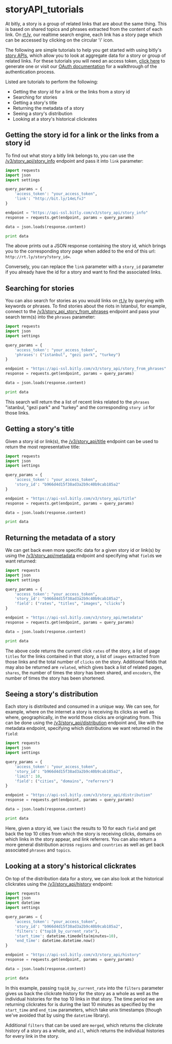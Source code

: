 storyAPI_tutorials
==================

At bitly, a story is a group of related links that are about the same thing. This is based on shared topics and phrases extracted from the content of each link. On  [rt.ly](http://rt.ly), our realtime search engine, each link has a story page which can be accessed by clicking on the circular 'i' icon.

The following are simple tutorials to help you get started with using bitly's [story APIs](http://dev.bitly.com/story_api.html), which allow you to look at aggregate data for a story or group of related links. For these tutorials you will need an access token, [click here](https://bitly.com/a/oauth_apps) to generate
one or visit our [OAuth documentation](http://dev.bitly.com/authentication.html) for a walkthrough of the authentication process. 

Listed are tutorials to perform the following:

* Getting the story id for a link or the links from a story id
* Searching for stories
* Getting a story's title
* Returning the metadata of a story
* Seeing a story's distribution
* Looking at a story's historical clickrates

<a id="story_info"></a>Getting the story id for a link or the links from a story id
-------------------------------------------------------------------------------------
To find out what story a bitly link belongs to, you can use the [/v3/story_api/story_info](http://dev.bitly.com/story_api.html#v3_story_api_story_info) endpoint and pass it into `link` parameter:

```python
import requests
import json
import settings

query_params = {
    'access_token': "your_access_token",
    'link': "http://bit.ly/14eLfvJ"
}

endpoint = "https://api-ssl.bitly.com/v3/story_api/story_info"
response = requests.get(endpoint, params = query_params)

data = json.loads(response.content)

print data
```
The above prints out a JSON response containing the story id, which brings you to the corresponding story page when added to the end of this url: `http://rt.ly/story?story_id=`.

Conversely, you can replace the `link` parameter with a `story_id` parameter if you already have the id for a story and want to find the associated links.  

<a id="phrases"></a>Searching for stories
--------------------------------------------------------------------------------
You can also search for stories as you would links on [rt.ly](http://rt.ly) by querying with keywords or phrases. To find stories about the riots in Istanbul, for example, connect to the [/v3/story_api_story_from_phrases](http://dev.bitly.com/story_api.html#v3_story_api_story_from_phrases) endpoint and pass your search term(s) into the `phrases` parameter:

```python
import requests
import json
import settings

query_params = {
    'access_token': "your_access_token",
    'phrases': ("istanbul", "gezi park", "turkey")
}

endpoint = "https://api-ssl.bitly.com/v3/story_api/story_from_phrases"
response = requests.get(endpoint, params = query_params)

data = json.loads(response.content)

print data
```

This search will return the a list of recent links related to the `phrases` "istanbul, "gezi park" and "turkey" and the corresponding `story id` for those links. 


<a id="title"></a>Getting a story's title
--------------------------------------------------------------------------------
Given a story id or link(s), the [/v3/story_api/title](http://dev.bitly.com/story_api.html#v3_story_api_title) endpoint can be used to return the most representative title:

```python
import requests
import json
import settings

query_params = {
    'access_token': "your_access_token",
    'story_id': "b966d4d15f38ad3a2b9c40b9cab185a2"
}

endpoint = "https://api-ssl.bitly.com/v3/story_api/title"
response = requests.get(endpoint, params = query_params)

data = json.loads(response.content)

print data
```    

<a id="metadata"></a>Returning the metadata of a story
--------------------------------------------------------------------------------
We can get back even more specific data for a given story id or link(s) by using the [/v3/story_api/metadata](http://dev.bitly.com/story_api.html#v3_story_api_metadata) endpoint and specifying what `field`s we want returned:

```python
import requests
import json
import settings

query_params = {
    'access_token': "your_access_token",
    'story_id': "b966d4d15f38ad3a2b9c40b9cab185a2",
    'field': ("rates", "titles", "images", "clicks")
}

endpoint = "https://api-ssl.bitly.com/v3/story_api/metadata"
response = requests.get(endpoint, params = query_params)

data = json.loads(response.content)

print data
```

The above code returns the current click `rates` of the story, a list of page `titles` for the links contained in that story, a list of `images` extracted from those links and the total number of `clicks` on the story. Additional fields that may also be returned are `related`, which gives back a list of related pages, `shares`, the number of times the story has been shared, and `encoders`, the number of times the story has been shortened.  

<a id="distribution"></a>Seeing a story's distribution
--------------------------------------------------------------------------------------
Each story is distributed and consumed in a unique way. We can see, for example, where on the internet a story is receiving its clicks as well as where, geographically, in the world those clicks are originating from. This can be done using the [/v3/story_api/distribution](http://dev.bitly.com/story_api.html#v3_story_api_distribution) endpoint and, like with the metadata endpoint, specifying which distributions we want returned in the `field`:

```python
import requests
import json
import settings

query_params = {
    'access_token': "your_access_token",
    'story_id': "b966d4d15f38ad3a2b9c40b9cab185a2",
    'limit': 10,
    'field': ("cities", "domains", "referrers")
}

endpoint = "https://api-ssl.bitly.com/v3/story_api/distribution"
response = requests.get(endpoint, params = query_params)

data = json.loads(response.content)

print data
```

Here, given a story id, we `limit` the results to 10 for each `field` and get back the top 10 cities from which the story is receiving clicks, domains on which links in the story appear, and link referrers. You can also return a more general distribution across `regions` and `countries` as well as get back associated `phrases` and `topics`. 


<a id="history"></a>Looking at a story's historical clickrates
--------------------------------------------------------------------------------
On top of the distribution data for a story, we can also look at the historical clickrates using the [/v3/story_api/history](http://dev.bitly.com/story_api.html#v3_story_api_history) endpoint:

```python 
import requests
import json
import datetime
import settings

query_params = {
    'access_token': "your_access_token",
    'story_id': "b966d4d15f38ad3a2b9c40b9cab185a2",
    'filters': ("top10_by_current_rate"),
    'start_time': datetime.timedelta(minutes=10),
    'end_time': datetime.datetime.now()
}

endpoint = "https://api-ssl.bitly.com/v3/story_api/history"
response = requests.get(endpoint, params = query_params)

data = json.loads(response.content)

print data
```

In this example, passing `top10_by_current_rate` into the `filters` parameter gives us back the clickrate history for the story as a whole as well as the individual histories for the top 10 links in that story. The time period we are returning clickrates for is during the last 10 minutes as specified by the `start_time` and `end_time` parameters, which take unix timestamps (though we've avoided that by using the `datetime` library). 

Additional `filters` that can be used are `merged`, which returns the clickrate history of a story as a whole, and `all`, which returns the individual histories for every link in the story.  
